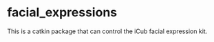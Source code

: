 facial_expressions
==================

This is a catkin package that can control the iCub facial expression kit.
